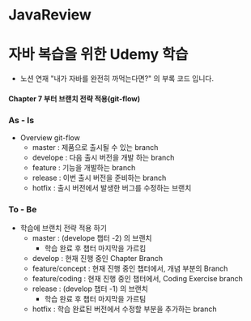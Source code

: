 # JavaReview
# 자바 복습을 위한 Udemy 학습
- 노션 연재 "내가 자바를 완전히 까먹는다면?" 의 부록 코드 입니다.
#### Chapter 7 부터 브랜치 전략 적용(git-flow)
### As - Is
  - Overview git-flow
    - master : 제품으로 출시될 수 있는 branch
    - develope : 다음 출시 버전을 개발 하는 branch
    - feature : 기능을 개발하는 branch
    - release : 이번 출시 버전을 준비하는 branch
    - hotfix : 출시 버전에서 발생한 버그를 수정하는 브랜치
### To - Be
  - 학습에 브랜치 전략 적용 하기
    - master : (develope 챕터 -2) 의 브랜치
      - 학습 완료 후 챕터 마지막을 가르킴 
    - develop : 현재 진행 중인 Chapter Branch
    - feature/concept : 현재 진행 중인 챕터에서, 개념 부분의 Branch
    - feature/coding : 현재 진행 중인 챕터에서, Coding Exercise branch  
    - release : (develop 챕터 -1) 의 브랜치
      - 학습 완료 후 챕터 마지막을 가르팀
    - hotfix : 학습 완료된 버전에서 수정할 부분을 추가하는 branch
